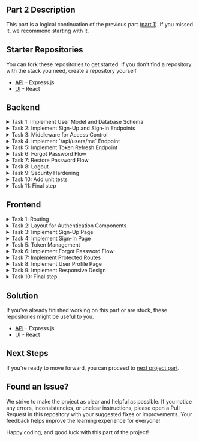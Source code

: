 ## Part 2 Description
This part is a logical continuation of the previous part ([part 1](../part-1/README.md)). If you missed it, we recommend starting with it.

## Starter Repositories
You can fork these repositories to get started. If you don't find a repository with the stack you need, create a repository yourself
  - [API](https://github.com/petproject-dev/expense-tracker-backend-part-2) - Express.js
  - [UI](https://github.com/petproject-dev/expense-tracker-frontend-part-2) - React

## Backend

<details>
<summary>Task 1: Implement User Model and Database Schema</summary>

---

**Description:**
Create the user model and database schema to handle user-related data securely. Additionally, set up `auth` and `user` modules with appropriate controllers, services, and repositories.

**Acceptance Criteria:**
- Database schema includes `Users` table with fields: `id`, `email`, `name`, `password`.
- Created a migration that successfully creates a new table after running. Running the migration again does not lead to anything.
- `auth` module is created with controller, service, and repository.
- `user` module is created with controller, service, and repository.

**Materials:**

- [What are database migrations?](https://www.prisma.io/dataguide/types/relational/what-are-database-migrations)

---

</details>

<details>
<summary>Task 2: Implement Sign-Up and Sign-In Endpoints</summary>

---

**Description:**
Create endpoints for user registration (`POST /api/auth/sign-up`) and login (`POST /api/auth/sign-in`) with token-based authentication.

**Acceptance Criteria:**
- `RefreshToken` table created and associated with `User`.
- `POST /api/auth/sign-up`: Validates input and creates a new user.
- `POST /api/auth/sign-in`: Validates credentials and returns access and refresh tokens. A new entry must be added to the `RefreshToken` table.
- Tokens are signed and include expiration times.
- Important events (e.g., successful sign-up, failed login attempts) are logged.

**Materials:**

- [JWT Authentication](https://mihai-andrei.com/blog/jwt-authentication-using-prisma-and-express/)

---

</details>

<details>
<summary>Task 3: Middleware for Access Control</summary>

---

**Description:**
Develop middleware to validate and protect routes that require authentication.

**Acceptance Criteria:**
- Middleware validates access tokens and restricts unauthorized access.
- Protected routes return `401 Unauthorized` if the token is invalid or expired.
- Unauthorized access attempts are logged.

---

</details>

<details>
<summary>Task 4: Implement `/api/users/me` Endpoint</summary>

---

**Description:**
Create the `/api/users/me` endpoint in the `user` module to return details of the currently authenticated user.

**Acceptance Criteria:**
- `GET /api/users/me` returns user information (excluding sensitive fields).
- Protected by authentication middleware.
- Access to `/api/users/me` endpoint is logged.

---

</details>

<details>
<summary>Task 5: Implement Token Refresh Endpoint</summary>

---

**Description:**
Implement the `/api/auth/token` endpoint to refresh access tokens using refresh tokens.

**Acceptance Criteria:**
- `POST /api/auth/token` validates the refresh token.
- Issues a new access and refresh tokens if the refresh token is valid.
- Invalid refresh tokens return `401 Unauthorized`.
- Token refresh attempts are logged.

---

</details>

<details>
<summary>Task 6: Forgot Password Flow</summary>

---

**Description:**
Implement the `/api/auth/forgot-password` endpoint to allow users to recover their passwords securely.

**Acceptance Criteria:**
- `POST /api/auth/forgot-password`: Sends a reset code via email. The email also contains a link to the password change page.
- `ResetCode` table is created ans associated with `User` table.
- The reset code expires in 10 minutes.

**Technology-related requirements:**

<details>
<summary>NodeJS</summary>

- Use `nodemailer` for sending emails.
</details>

---

</details>

<details>
<summary>Task 7: Restore Password Flow</summary>

---

**Description:**
Implement the `/api/auth/restore-password` endpoint.

**Acceptance Criteria:**
- `POST /api/auth/restore-password`: Validates the reset code and updates the user's password.
- `ResetCode` should be removed after successful password reset.
- A job has been created that deletes all expired codes once a week.
- Password reset requests and successful resets are logged.

**Technology-related requirements:**

<details>
<summary>NodeJS</summary>

- Use `node-cron` for scheduling crone jobs.
</details>

<br />

**Materials:**

- [What Is a Cron Job](https://www.hostinger.com/tutorials/cron-job#:~:text=A%20cron%20job%20is%20a,efficiency%20and%20minimal%20human%20error.)

<br />

<details>
<summary>NodeJS</summary>

- [How to Schedule Cron Job in Node.js + Express.js](https://dev.to/thesohailjafri/how-to-schedule-cron-job-in-nodejs-expressjs-2flm)

</details>

---

</details>

<details>
<summary>Task 8: Logout</summary>

---

**Description:**
Implement the `/api/auth/logout` and `/api/auth/logoutAll` endpoints.

**Acceptance Criteria:**
- `GET /api/auth/logout`: logout the user out of the account on the current device
- `GET /api/auth/logoutAll`: logout the user out from all devices.
- A job has been created that deletes all expired refresh tokens once a week.

**Technology-related requirements:**

<details>
<summary>NodeJS</summary>

- Use `node-cron` for scheduling crone jobs.
</details>

---

</details>

<details>
<summary>Task 9: Security Hardening</summary>

---

**Description:**
Implement security measures to ensure data protection and prevent common vulnerabilities.

**Acceptance Criteria:**
- Implement rate limiting for authentication endpoints.
- Ensure tokens are securely signed and validated.
- Enable CORS with secure configurations.
- Prevent common attacks such as SQL injection and XSS.

**Technology-related requirements:**

<details>
<summary>NodeJS</summary>

- Use `helmet` for basic security headers.
- Use `express-rate-limit` for rate limiting.
- Validate all incoming data and sanitize inputs.
</details>

---

</details>

<details>
<summary>Task 10: Add unit tests</summary>

---

**Description:**
Cover the functionality of `auth` and `user` modules with unit tests.

**Acceptance Criteria:**
- The test environment is configured
- Tests interact only with mock data
- Test coverage from 70%

**Technology-related requirements:**

<details>
<summary>NodeJS</summary>

- Use `supertest` and `jest`.
</details>

---

</details>

<details>
  <summary>Task 11: Final step</summary>

  ---

  - Make sure the tests pass - `npm run test`
  - Open a pull request for the `master` branch and send the solution to the code review

  ---

</details>

## Frontend

<details>
  <summary>Task 1: Routing</summary>

---

**Description:**
Add a router with empty blank pages. This will allow you to make transitions between pages in the future.


**Acceptance Criteria:**
- Empty placeholders added for sign in, sign up, forgot password, verification code, restore password, success pages
- Router added
- Pages and routes are linked
- The root route belongs to the main page and displays a table with expenses

**Technology-related requirements:**

<details>
<summary>React</summary>

- Use `react-router-dom`
</details>

---

</details>

<details>
  <summary>Task 2: Layout for Authentication Components</summary>

---

**Description:**
Create a common layout for authentication pages.

**Acceptance Criteria:**
- [Design Link](https://www.figma.com/design/rLNUulPqnl0jhhnXeGDxEb/Expense-tracker?node-id=3-25446&t=OWBBHRgYsR67Eq8H-4)
- Layout can be a wrapper for authentication pages.
- Layout added to the router for authentication pages
- Added styles for responsive design

**Materials:**

<details>
<summary>React</summary>

- [Building a Layout with React Router](https://medium.com/@ravipatel.it/building-a-layout-with-react-router-v6-step-by-step-guide-75b9637f1fbe)
</details>

---

</details>

<details>
  <summary>Task 3: Implement Sign-Up Page</summary>

---

**Description:**
Create the Sign-Up page, allowing users to register by providing necessary information.

**Acceptance Criteria:**
- Added password input component.
- The page includes input fields: `name`, `email`, `password`.
- Validation guarantees a valid email. The password must contain 8-12 characters long and contain uppercase and lowercase letters, as well as numbers.
- Errors are displayed if validation fails.
- A success message is displayed after registration.
- After successful registration, the user should be redirected to the sign-in page.
- The links in the design should lead to the corresponding pages.

**Endpoints:**
- `POST /api/auth/sign-up`

**Technology-related requirements:**

<details>
<summary>React</summary>

- Use `react-hook-form` for form handling.
- Use `yup` for validation.
</details>

---

</details>

<details>
  <summary>Task 4: Implement Sign-In Page</summary>

---

**Description:**
Create the Sign-In page to authenticate users using their email and password.

**Acceptance Criteria:**
- The page includes input fields: `email`, `password`.
- The email and password validation rules must be exactly the same as on the sign-up page.
- Invalid credentials display appropriate error messages.
- On success, the user is redirected to a protected route.

**Endpoints:**
- `POST /api/auth/sign-in`

**Technology-related requirements:**

<details>
<summary>React</summary>

- Use `react-hook-form` for form handling.
- Display validation and backend errors clearly.
</details>

---

</details>

<details>
  <summary>Task 5: Token Management</summary>

---

**Description:**
After successful login, the user receives an access token as a response. A refresh token will also be set as a cookie. Refresh token is controlled on the backend, access token will be controlled by the frontend. Since it is advisable not to store the access token in any storage, we will store it in a closure.

**Acceptance Criteria:**
- The access token is not stored in any storage.
- Each subsequent request must take the token and closures and add an authentication header.
- The access token is automatically renewed when the old one expires.
  
**Endpoints:**
- `POST /api/auth/token`

**Technology-related requirements:**

<details>
<summary>React</summary>

- Use interceptors in `axios` to manage token logic globally.
</details>

**Materials:**

- [xUsing Axios interceptors for refreshing your API token](https://www.thedutchlab.com/insights/using-axios-interceptors-for-refreshing-your-api-token)

---

</details>

<details>
  <summary>Task 6: Implement Forgot Password Flow</summary>

---

**Description:**
Develop a password recovery flow with pages for email submission, token validation, and resetting the password.

**Acceptance Criteria:**
- **Forgot Password Page:** User enters their email to receive a reset code.
- **Reset Code Page:** User enters the reset code.
- **Restore Password Page:** User sets a new password.
- On success, the user is redirected to a success page.

**Endpoints:**
- `POST /api/auth/forgot-password`
- `POST /api/auth/restore-password`

**Technology-related requirements:**

<details>
<summary>React</summary>

- Use `react-router` for navigation across recovery pages.
- Handle loading and error states gracefully.
</details>

---

</details>

<details>
  <summary>Task 7: Implement Protected Routes</summary>

---

**Description:**
Create route guards to protect authenticated routes and restrict unauthorized access.

**Acceptance Criteria:**
- Authenticated users can access protected routes.
- Unauthenticated users are redirected to the sign-in page.
- Routes are secured using a reusable `PrivateRoute` component.

**Technology-related requirements:**

<details>
<summary>React</summary>

- Use `react-router-dom` to implement route protection.
</details>

---

</details>

<details>
  <summary>Task 8: Implement User Profile Page</summary>

---

**Description:**
Create a user profile page displaying authenticated user details.

**Acceptance Criteria:**
- User details (excluding sensitive fields) are displayed.
- Errors are gracefully handled.

**Endpoints:**
- `GET /api/users/me`

**Technology-related requirements:**

<details>
<summary>React</summary>

- Fetch user details using `useEffect`.
</details>

---

</details>

<details>
  <summary>Task 9: Implement Responsive Design</summary>

---

**Description:**
Ensure all authentication pages are fully responsive on all devices.

**Acceptance Criteria:**
- Authentication pages adapt to mobile, tablet, and desktop views.
- UI elements adjust dynamically without breaking layout.

**Technology-related requirements:**

<details>
<summary>React</summary>

- Use CSS Modules or styled-components for responsive design.
</details>

---

</details>

<details>
  <summary>Task 10: Final step</summary>

  ---

  - Make sure the tests pass - `npm run test`
  - Open a pull request for the `master` branch and send the solution to the code review


  ---

</details>

## Solution
If you've already finished working on this part or are stuck, these repositories might be useful to you.
  - [API](https://github.com/petproject-dev/expense-tracker-backend-part-3) - Express.js
  - [UI](https://github.com/petproject-dev/expense-tracker-frontend-part-3) - React

## Next Steps
If you're ready to move forward, you can proceed to [next project part](../part-3/README.md).

## Found an Issue?
We strive to make the project as clear and helpful as possible. If you notice any errors, inconsistencies, or unclear instructions, please open a Pull Request in this repository with your suggested fixes or improvements. Your feedback helps improve the learning experience for everyone!

Happy coding, and good luck with this part of the project!

